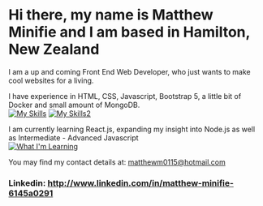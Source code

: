 # Hi there, my name is Matthew Minifie and I am based in Hamilton, New Zealand

I am a up and coming Front End Web Developer, who just wants to make cool websites for a living.

I have experience in HTML, CSS, Javascript, Bootstrap 5, a little bit of Docker and small amount of MongoDB.
<br>
[![My Skills](https://skillicons.dev/icons?i=js,html,css,bootstrap)]() [![My Skills2](https://skillicons.dev/icons?i=docker,mongodb)]()


I am currently learning React.js, expanding my insight into Node.js as well as Intermediate - Advanced Javascript
<br>
[![What I'm Learning](https://skillicons.dev/icons?i=react,nodejs)](https://skillicons.dev)

You may find my contact details at: matthewm0115@hotmail.com  
### Linkedin: http://www.linkedin.com/in/matthew-minifie-6145a0291 

